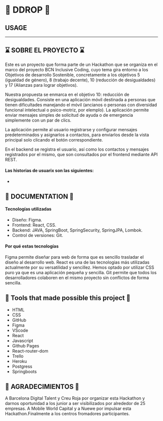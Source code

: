 # 📸  DDROP  📸

## USAGE
-----

## ⌛ SOBRE EL PROYECTO ⌛
Este es un proyecto que forma parte de un Hackathon que se organiza en el marco del proyecto BCN Inclusive Coding, cuyo tema gira entorno a los Objetivos de desarrollo Sostenible, concretamente a los objetivos 5 (igualdad de género), 8 (trabajo decente), 10 (reducción de desigualdades) y 17 (Alianzas para lograr objetivos).

Nuestra propuesta se enmarca en el objetivo 10: reducción de desigualdades. Consiste en una aplicación móvil destinada a personas que tienen dificultades manejando el móvil (ancianos o personas con diversidad funcional intelectual o psico-motriz, por elemplo).
La aplicación permite enviar mensajes simples de solicitud de ayuda o de emergencia simplemente con un par de clics.

La aplicación permite al usuario registrarse y configurar mensajes predeterminados y asignarlos a contactos, para enviarlos desde la vista principal solo clicando el botón correspondiente.

En el backend se registra el usuario, así como los contactos y mensajes registrados por el mismo, que son consultados por el frontend mediante API REST.

#### Las historias de usuarix son las siguientes:
- 


## 📄 DOCUMENTATION 📄
#### Tecnologías utilizadas
- Diseño: Figma.
- Frontend: React, CSS.
- Backend: JAVA, SpringBoot, SpringSecurity, SpringJPA, Lombok.
- Control de versiones: Git.

#### Por qué estas tecnologías
 Figma permite diseñar para web de forma que es sencillo trasladar el diseño al desarrollo web.
 React es una de las tecnologias más utilizadas actualmente por su versatilidad y sencillez. 
 Hemos optado por utilizar CSS puro ya que es una aplicación pequeña y sencilla.
 Git permite que todos los desarrolladores colaboren en el mismo proyecto sin conflictos de forma sencilla.


## 🧰 Tools that made possible this project 🧰
- HTML
- CSS
- GitHub
- Figma
- VScode
- React
- Javascript
- Github Pages
- React-router-dom
- Trello
- Heroku
- Postgress
- Springboots


## 👐 AGRADECIMIENTOS 👐
 A Barcelona Digital Talent  y Creu Roja por organizar esta Hackathon y darnos oportunidad a los junior a ser visibilizados por alrededor de 25 empresas. A Mobile World Capital y a Nuewe por impulsar esta Hackathon.Finalmente a los centros fromadores participantes.